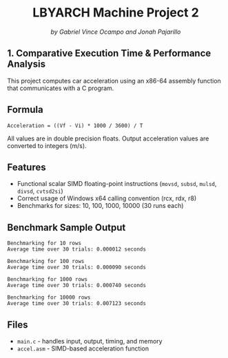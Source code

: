 <h1 align = "center"> <b> LBYARCH Machine Project 2 </b> </h1>
<p align = "center"> <i> by Gabriel Vince Ocampo and Jonah Pajarillo </i> </p>

## 1. Comparative Execution Time & Performance Analysis

This project computes car acceleration using an x86-64 assembly function that communicates with a C program.

## Formula

```
Acceleration = ((Vf - Vi) * 1000 / 3600) / T
```

All values are in double precision floats. Output acceleration values are converted to integers (m/s).

## Features

- Functional scalar SIMD floating-point instructions (`movsd`, `subsd`, `mulsd`, `divsd`, `cvtsd2si`)
- Correct usage of Windows x64 calling convention (rcx, rdx, r8)
- Benchmarks for sizes: 10, 100, 1000, 10000 (30 runs each)

## Benchmark Sample Output

```
Benchmarking for 10 rows
Average time over 30 trials: 0.000012 seconds

Benchmarking for 100 rows
Average time over 30 trials: 0.000090 seconds

Benchmarking for 1000 rows
Average time over 30 trials: 0.000740 seconds

Benchmarking for 10000 rows
Average time over 30 trials: 0.007123 seconds
```

## Files

- `main.c` - handles input, output, timing, and memory
- `accel.asm` - SIMD-based acceleration function
